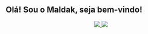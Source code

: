 ## Olá! Sou o Maldak, seja bem-vindo!
<div align="center">
    <a href="https://github.com/Maldaak">
    <img src="https://github-readme-stats.vercel.app/api?username=Maldaak&show_icons=true&theme=dracula&border_radius=20"/>
    <img src="https://github-readme-stats.vercel.app/api/top-langs/?username=Maldaak&layout=compact&theme=dracula&border_radius=20"/>
</div>
